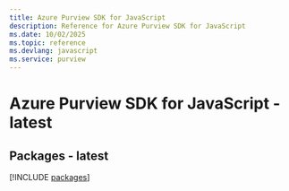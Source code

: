 ```yaml
---
title: Azure Purview SDK for JavaScript
description: Reference for Azure Purview SDK for JavaScript
ms.date: 10/02/2025
ms.topic: reference
ms.devlang: javascript
ms.service: purview
---
```

# Azure Purview SDK for JavaScript - latest
## Packages - latest
[!INCLUDE [packages](purview-index.md)]